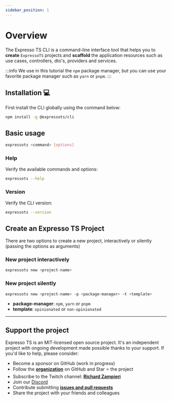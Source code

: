 ```yaml
---
sidebar_position: 1
---
```


# Overview

The Expresso TS CLI is a command-line interface tool that helps you to **create** `ExpressoTS` projects and **scaffold** the application resources such as use cases, controllers, dto's, providers and services.

:::info
We use in this tutorial the `npm` package manager, but you can use your favorite package manager such as `yarn` or `pnpm`.
:::

## Installation 💻

First install the CLI globally using the command below:

```bash
npm install -g @expressots/cli
```

## Basic usage

```bash
expressots <command> [options]
```

### Help

Verify the available commands and options:

```bash
expressots --help
```

### Version

Verify the CLI version:

```bash
expressots --version
```

## Create an Expresso TS Project

There are two options to create a new project, interactively or silently (passing the options as arguments)

### New project interactively

```bash
expressots new <project-name>
```

### New project silently

```bash
expressots new <project-name> -p <package-manager> -t <template>
```

- **package-manager**: `npm`, `yarn` or `pnpm`
- **template**: `opinionated` or `non-opinionated`

---

## Support the project

Expresso TS is an MIT-licensed open source project. It's an independent project with ongoing development made possible thanks to your support. If you'd like to help, please consider:

- Become a sponsor on GitHub (work in progress)
- Follow the **[organization](https://github.com/expressots)** on GitHub and Star ⭐ the project
- Subscribe to the Twitch channel: **[Richard Zampieri](https://www.twitch.tv/richardzampieri)**
- Join our [Discord](https://discord.com/invite/PyPJfGK)
- Contribute submitting **[issues and pull requests](https://github.com/expressots/expressots/issues/new/choose)**
- Share the project with your friends and colleagues
